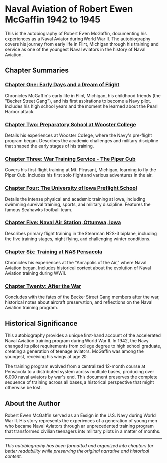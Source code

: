 # Naval Aviation of Robert Ewen McGaffin 1942 to 1945

This is the autobiography of Robert Ewen McGaffin, documenting his experiences as a Naval Aviator during World War II. The autobiography covers his journey from early life in Flint, Michigan through his training and service as one of the youngest Naval Aviators in the history of Naval Aviation.

## Chapter Summaries

### [Chapter One: Early Days and a Dream of Flight](chapters/chapter01.md)
Chronicles McGaffin's early life in Flint, Michigan, his childhood friends (the "Becker Street Gang"), and his first aspirations to become a Navy pilot. Includes his high school years and the moment he learned about the Pearl Harbor attack.

### [Chapter Two: Preparatory School at Wooster College](chapters/chapter02.md)
Details his experiences at Wooster College, where the Navy's pre-flight program began. Describes the academic challenges and military discipline that shaped the early stages of his training.

### [Chapter Three: War Training Service - The Piper Cub](chapters/chapter03.md)
Covers his first flight training at Mt. Pleasant, Michigan, learning to fly the Piper Cub. Includes his first solo flight and various adventures in the air.

### [Chapter Four: The University of Iowa Preflight School](chapters/chapter04.md)
Details the intense physical and academic training at Iowa, including swimming survival training, sports, and military discipline. Features the famous Seahawks football team.

### [Chapter Five: Naval Air Station, Ottumwa, Iowa](chapters/chapter05.md)
Describes primary flight training in the Stearman N2S-3 biplane, including the five training stages, night flying, and challenging winter conditions.

### [Chapter Six: Training at NAS Pensacola](chapters/chapter06.md)
Chronicles his experiences at the "Annapolis of the Air," where Naval Aviation began. Includes historical context about the evolution of Naval Aviation training during WWII.

### [Chapter Twenty: After the War](chapters/chapter20.md)
Concludes with the fates of the Becker Street Gang members after the war, historical notes about aircraft preservation, and reflections on the Naval Aviation training program.

## Historical Significance

This autobiography provides a unique first-hand account of the accelerated Naval Aviation training program during World War II. In 1942, the Navy changed its pilot requirements from college degree to high school graduate, creating a generation of teenage aviators. McGaffin was among the youngest, receiving his wings at age 20.

The training program evolved from a centralized 12-month course at Pensacola to a distributed system across multiple bases, producing over 6,000 naval aviators by war's end. This document preserves the complete sequence of training across all bases, a historical perspective that might otherwise be lost.

## About the Author

Robert Ewen McGaffin served as an Ensign in the U.S. Navy during World War II. His story represents the experiences of a generation of young men who became Naval Aviators through an unprecedented training program that transformed civilian teenagers into military pilots in a matter of months.

---
*This autobiography has been formatted and organized into chapters for better readability while preserving the original narrative and historical content.* 